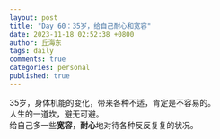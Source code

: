```yaml
---
layout: post
title: "Day 60：35岁，给自己耐心和宽容"
date: 2023-11-18 02:52:38 +0800
author: 丘海东 
tags: daily
comments: true
categories: personal
published: true
---
```

35岁，身体机能的变化，带来各种不适，肯定是不容易的。  
人生的一道坎，避无可避。  
给自己多一些**宽容**，**耐心**地对待各种反反复复的状况。
